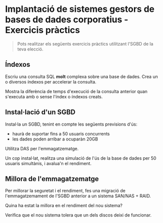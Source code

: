 Implantació de sistemes gestors de bases de dades corporatius - Exercicis pràctics
=============

> Pots realitzar els següents exercicis pràctics utilitzant l'SGBD de la teva elecció.

Índexos
------

Escriu una consulta SQL **molt** complexa sobre una base de dades. Crea un o diversos índexos per accelerar la consulta.

Mostra la diferència de temps d'execució de la consulta anterior quan s'executa amb o sense l'índex o índexos creats.


Instal·lació d'un SGBD
-----------------

Instal·la un SGBD, tenint en compte les següents previsions d'ús:
- haurà de suportar fins a 50 usuaris concurrents
- les dades poden arribar a ocuparàn 20GB

Utilitza DAS per l'emmagatzematge.

Un cop instal·lat, realitza una simulació de l'ús de la base de dades per 50 usuaris simultànis, i avalua'n el rendiment.

Millora de l'emmagatzematge
----------------------

Per millorar la seguretat i el rendiment, fes una migració de l'emmagatzemament de l'SGBD anterior a un sistema SAN/NAS + RAID.

Quina ha estat la millora en el rendiment del nou sistema?

Verifica que el nou sistema tolera que un dels discos deixi de funcionar.

